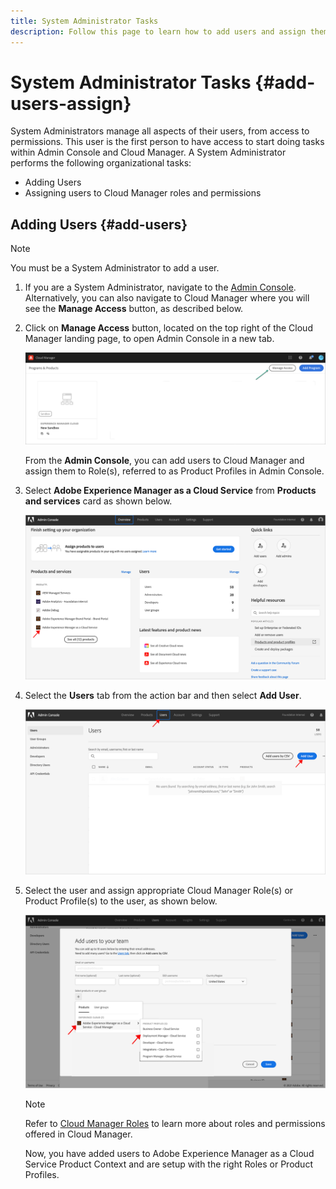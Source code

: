 ```yaml
---
title: System Administrator Tasks 
description: Follow this page to learn how to add users and assign them to Cloud Manager roles as a System Administrator
---
```


# System Administrator Tasks {#add-users-assign}

System Administrators manage all aspects of their users, from access to permissions. This user is the first person to have access to start doing tasks within Admin Console and Cloud Manager. 
A System Administrator performs the following organizational tasks:

* Adding Users
* Assigning users to Cloud Manager roles and permissions

## Adding Users {#add-users}

>[!NOTE]
>You must be a System Administrator to add a user. 

1. If you are a System Administrator, navigate to the [Admin Console](https://adminconsole.adobe.com). Alternatively, you can also  navigate to Cloud Manager where you will see the **Manage Access** button, as described below. 

1. Click on **Manage Access**  button, located on the top right of the Cloud Manager landing page, to open Admin Console in a new tab.

   ![](/help/onboarding/getting-access-to-aem-in-cloud/assets/sys-admin5.png)

   From the **Admin Console**, you can add users to Cloud Manager and assign them to Role(s), referred to as Product Profiles in Admin Console.  

1. Select **Adobe Experience Manager as a Cloud Service** from **Products and services** card as shown below.

   ![](/help/onboarding/what-is-required/assets/admin-console-1.png)

1. Select the **Users** tab from the action  bar and then select **Add User**.

   ![](/help/onboarding/what-is-required/assets/admin-console-2.png)

1.  Select the user and assign appropriate Cloud Manager Role(s) or Product Profile(s) to the user, as shown below.

    ![](/help/onboarding/what-is-required/assets/admin-console-3.png)

      >[!NOTE]
      >Refer to [Cloud Manager Roles](/help/onboarding/what-is-required/user-roles-permissions.md) to learn more about roles and permissions offered in Cloud Manager.

      Now, you have added users to Adobe Experience Manager as a Cloud Service Product Context and are setup with the right Roles or Product Profiles.

